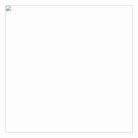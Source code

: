 <img src="https://github.com/siddheshwarshingare/account_management_application/blob/master/outputs/result.webp" height="400">
